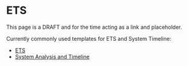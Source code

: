 # ETS

This page is a DRAFT and for the time acting as a link and placeholder.

Currently commonly used templates for ETS and System Timeline:
- [ETS](https://github.ibm.com/XFIR/DFIR-wiki/blob/master/documents/IBM%20X-Force%20IR%20Engagement%20Tracking%20Sheet.xlsx)
- [System Analysis and Timeline](https://github.ibm.com/XFIR/DFIR-wiki/blob/master/documents/IBM%20X-Force%20IR%20System%20Analysis%20Tracking%20Sheet%20IRXX-ABCD.xlsx)
